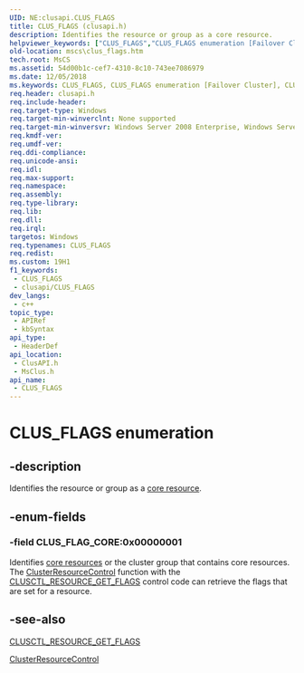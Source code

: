 ```yaml
---
UID: NE:clusapi.CLUS_FLAGS
title: CLUS_FLAGS (clusapi.h)
description: Identifies the resource or group as a core resource.
helpviewer_keywords: ["CLUS_FLAGS","CLUS_FLAGS enumeration [Failover Cluster]","CLUS_FLAG_CORE","_CLUS_FLAGS","_CLUS_FLAGS enumeration [Failover Cluster]","clusapi/CLUS_FLAGS","clusapi/CLUS_FLAG_CORE","clusapi/_CLUS_FLAGS","msclus/CLUS_FLAGS","msclus/CLUS_FLAG_CORE","msclus/_CLUS_FLAGS","mscs.clus_flags"]
old-location: mscs\clus_flags.htm
tech.root: MsCS
ms.assetid: 54d00b1c-cef7-4310-8c10-743ee7086979
ms.date: 12/05/2018
ms.keywords: CLUS_FLAGS, CLUS_FLAGS enumeration [Failover Cluster], CLUS_FLAG_CORE, _CLUS_FLAGS, _CLUS_FLAGS enumeration [Failover Cluster], clusapi/CLUS_FLAGS, clusapi/CLUS_FLAG_CORE, clusapi/_CLUS_FLAGS, msclus/CLUS_FLAGS, msclus/CLUS_FLAG_CORE, msclus/_CLUS_FLAGS, mscs.clus_flags
req.header: clusapi.h
req.include-header: 
req.target-type: Windows
req.target-min-winverclnt: None supported
req.target-min-winversvr: Windows Server 2008 Enterprise, Windows Server 2008 Datacenter
req.kmdf-ver: 
req.umdf-ver: 
req.ddi-compliance: 
req.unicode-ansi: 
req.idl: 
req.max-support: 
req.namespace: 
req.assembly: 
req.type-library: 
req.lib: 
req.dll: 
req.irql: 
targetos: Windows
req.typenames: CLUS_FLAGS
req.redist: 
ms.custom: 19H1
f1_keywords:
 - CLUS_FLAGS
 - clusapi/CLUS_FLAGS
dev_langs:
 - c++
topic_type:
 - APIRef
 - kbSyntax
api_type:
 - HeaderDef
api_location:
 - ClusAPI.h
 - MsClus.h
api_name:
 - CLUS_FLAGS
---
```


# CLUS_FLAGS enumeration


## -description

Identifies the resource or group as a 
     <a href="/previous-versions/windows/desktop/mscs/core-resources">core resource</a>.

## -enum-fields

### -field CLUS_FLAG_CORE:0x00000001

Identifies <a href="/previous-versions/windows/desktop/mscs/core-resources">core resources</a> or the cluster group that 
       contains core resources. The 
       <a href="/previous-versions/windows/desktop/api/clusapi/nf-clusapi-clusterresourcecontrol">ClusterResourceControl</a> function with the 
       <a href="/previous-versions/windows/desktop/mscs/clusctl-resource-get-flags">CLUSCTL_RESOURCE_GET_FLAGS</a> control 
       code can retrieve the flags that are set for a resource.

## -see-also

<a href="/previous-versions/windows/desktop/mscs/clusctl-resource-get-flags">CLUSCTL_RESOURCE_GET_FLAGS</a>



<a href="/previous-versions/windows/desktop/api/clusapi/nf-clusapi-clusterresourcecontrol">ClusterResourceControl</a>
